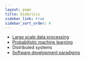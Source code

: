 ```yaml
---
layout: page
title: Didactics
sidebar_link: true
sidebar_sort_order: 4
---
```



 * [Large scale data processing](http://lsdp.ml)
 * [Probabilistic machine learning](http://probabilistyczne.ml/)
 * Distributed systems
 * [Software development paradigms](https://github.com/riomus/paradygmaty/tree/2016/2017-zima)
